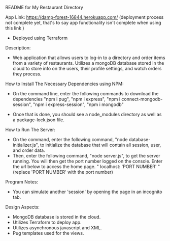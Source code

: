 README for My Restaurant Directory

App Link: https://damp-forest-16844.herokuapp.com/ (deployment process not complete yet, that's to say app functionality isn't complete when using this link )
- Deployed using Terraform

Description:
- Web application that allows users to log-in to a directory and order items from a variety of restaurants. Utilizes a mongoDB database stored in the cloud to store info on the users, their profile settings, and watch orders they process. 

How to Install The Necessary Dependencies using NPM:
- On the command line, enter the following commands to download the dependencies
    "npm i pug",
    "npm i express",
    "npm i connect-mongodb-session",
    "npm i express-session",
    "npm i mongodb"

- Once that is done, you should see a node_modules directory as well as a package-lock.json file.

How to Run The Server:
- On the command, enter the following command, "node database-initializer.js", to initialize the database that will contain all session, user, and order data.
- Then, enter the following command, "node server.js", to get the server running. You will then get the port number logged on the console. Enter the url below to access the home page.
    " localhost: 'PORT NUMBER' " (replace 'PORT NUMBER' with the port number)

Program Notes:
- You can simulate another 'session' by opening the page in an incognito tab.

Design Aspects:
- MongoDB database is stored in the cloud.
- Utilizes Terraform to deploy app.
- Utilizes asynchronous javascript and XML.
- Pug templates used for the views.
